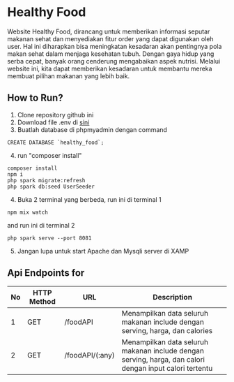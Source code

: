 # Healthy Food

Website Healthy Food, dirancang untuk memberikan informasi seputar makanan sehat dan menyediakan fitur order yang dapat digunakan oleh user. Hal ini diharapkan bisa meningkatan kesadaran akan pentingnya pola makan sehat dalam menjaga kesehatan tubuh. Dengan gaya hidup yang serba cepat, banyak orang cenderung mengabaikan aspek nutrisi. Melalui website ini, kita dapat memberikan kesadaran untuk membantu mereka membuat pilihan makanan yang lebih baik.

## How to Run?

1. Clone repository github ini
2. Download file .env di [sini](https://drive.google.com/file/d/1-8yzmIJDj8aar8uoVD1OpH8-sTj5xRb8/view?usp=drive_link)
3. Buatlah database di phpmyadmin dengan command

```
CREATE DATABASE `healthy_food`;
```

4. run "composer install"

```
composer install
npm i
php spark migrate:refresh
php spark db:seed UserSeeder
```

4. Buka 2 terminal yang berbeda, run ini di terminal 1

```
npm mix watch
```

and run ini di terminal 2

```
php spark serve --port 8081
```

5. Jangan lupa untuk start Apache dan Mysqli server di XAMP

## Api Endpoints for

| No  | HTTP Method | URL                            | Description                                                                     |
| --- | ----------- | ------------------------------ | ------------------------------------------------------------------------------- |
| 1   | GET         | /foodAPI| Menampilkan data seluruh makanan include dengan serving, harga, dan calories |
| 2   | GET         | /foodAPI/(:any)| Menampilkan data seluruh makanan include dengan serving, harga, dan calori dengan input calori tertentu |
